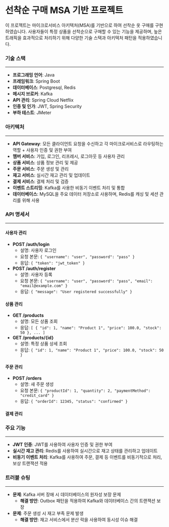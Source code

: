 # 선착순 구매 MSA 기반 프로젝트
이 프로젝트는 마이크로서비스 아키텍처(MSA)를 기반으로 하여 선착순 옷 구매를 구현하였습니다. 
사용자들이 특정 상품을 선착순으로 구매할 수 있는 기능을 제공하며, 
높은 트래픽을 효과적으로 처리하기 위해 다양한 기술 스택과 아키텍처 패턴을 적용하였습니다.

### 기술 스택
---
- **프로그래밍 언어**: Java
- **프레임워크**: Spring Boot
- **데이터베이스**: Postgresql, Redis
- **메시지 브로커**: Kafka
- **API 관리**: Spring Cloud Netflix
- **인증 및 인가**: JWT, Spring Security
- **부하 테스트**: JMeter

### 아키텍처
---
- **API Gateway**: 모든 클라이언트 요청을 수신하고 각 마이크로서비스로 라우팅하는 역할 + 사용자 인증 및 권한 부여
- **멤버 서비스**: 가입, 로그인, 리프레시, 로그아웃 등 사용자 관리
- **상품 서비스**: 상품 정보 관리 및 제공
- **주문 서비스**: 주문 생성 및 관리
- **재고 서비스**: 실시간 재고 관리 및 업데이트
- **결제 서비스**: 결제 처리 및 검증
- **이벤트 스트리밍**: Kafka를 사용한 비동기 이벤트 처리 및 통합
- **데이터베이스**: MySQL을 주요 데이터 저장소로 사용하며, Redis를 캐싱 및 세션 관리를 위해 사용

### API 명세서
---
#### 사용자 관리
- **POST /auth/login**
    - 설명: 사용자 로그인
    - 요청 본문: `{ "username": "user", "password": "pass" }`
    - 응답: `{ "token": "jwt_token" }`
- **POST /auth/register**
    - 설명: 사용자 등록
    - 요청 본문: `{ "username": "user", "password": "pass", "email": "email@example.com" }`
    - 응답: `{ "message": "User registered successfully" }`

#### 상품 관리
- **GET /products**
    - 설명: 모든 상품 조회
    - 응답: `[ { "id": 1, "name": "Product 1", "price": 100.0, "stock": 50 }, ... ]`
- **GET /products/{id}**
    - 설명: 특정 상품 상세 조회
    - 응답: `{ "id": 1, "name": "Product 1", "price": 100.0, "stock": 50 }`

#### 주문 관리
- **POST /orders**
    - 설명: 새 주문 생성
    - 요청 본문: `{ "productId": 1, "quantity": 2, "paymentMethod": "credit_card" }`
    - 응답: `{ "orderId": 12345, "status": "confirmed" }`

#### 결제 관리

### 주요 기능
---
- **JWT 인증**: JWT를 사용하여 사용자 인증 및 권한 부여
- **실시간 재고 관리**: Redis를 사용하여 실시간으로 재고 상태를 관리하고 업데이트
- **비동기 이벤트 처리**: Kafka를 사용하여 주문, 결제 등 이벤트를 비동기적으로 처리, 보상 트랜잭션 적용


### 트러블 슈팅
---
- **문제**: Kafka 서버 장애 시 데이터베이스의 원자성 보장 문제
    - **해결 방안**: Outbox 패턴을 적용하여 Kafka와 데이터베이스 간의 트랜잭션 보장
- **문제**: 주문 생성 시 재고 부족 문제 발생
    - **해결 방안**: 재고 서비스에서 분산 락을 사용하여 동시성 이슈 해결
